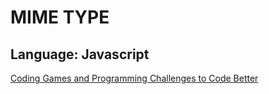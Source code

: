 # **MIME TYPE**
## Language: Javascript
[Coding Games and Programming Challenges to Code Better](https://www.codingame.com/training/easy/mime-type)
